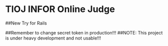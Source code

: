TIOJ INFOR Online Judge
==
##New Try for Rails

##Remember to change secret token in production!!!
##NOTE: This project is under heavy development and not usable!!!
